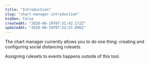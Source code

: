 ```yaml
---
title: "Introduction"
slug: "chart-manager-introduction"
hidden: false
createdAt: "2020-06-19T07:51:42.172Z"
updatedAt: "2020-06-19T07:52:57.896Z"
---
```

The chart manager currently allows you to do one thing: creating and configuring social distancing rulesets.

Assigning rulesets to events happens outside of this tool.

